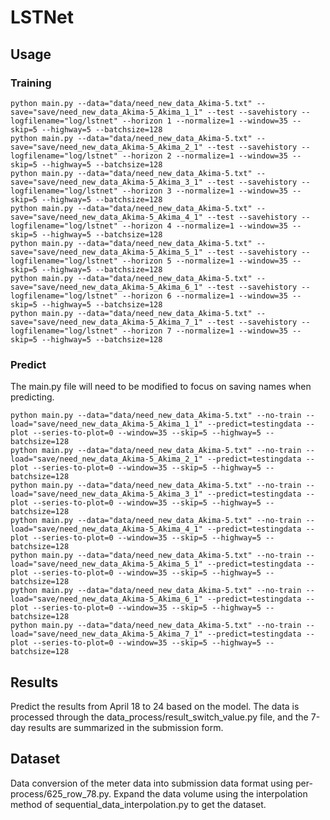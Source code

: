 # LSTNet

## Usage
### Training
```shell
python main.py --data="data/need_new_data_Akima-5.txt" --save="save/need_new_data_Akima-5_Akima_1_1" --test --savehistory --logfilename="log/lstnet" --horizon 1 --normalize=1 --window=35 --skip=5 --highway=5 --batchsize=128
python main.py --data="data/need_new_data_Akima-5.txt" --save="save/need_new_data_Akima-5_Akima_2_1" --test --savehistory --logfilename="log/lstnet" --horizon 2 --normalize=1 --window=35 --skip=5 --highway=5 --batchsize=128
python main.py --data="data/need_new_data_Akima-5.txt" --save="save/need_new_data_Akima-5_Akima_3_1" --test --savehistory --logfilename="log/lstnet" --horizon 3 --normalize=1 --window=35 --skip=5 --highway=5 --batchsize=128
python main.py --data="data/need_new_data_Akima-5.txt" --save="save/need_new_data_Akima-5_Akima_4_1" --test --savehistory --logfilename="log/lstnet" --horizon 4 --normalize=1 --window=35 --skip=5 --highway=5 --batchsize=128
python main.py --data="data/need_new_data_Akima-5.txt" --save="save/need_new_data_Akima-5_Akima_5_1" --test --savehistory --logfilename="log/lstnet" --horizon 5 --normalize=1 --window=35 --skip=5 --highway=5 --batchsize=128
python main.py --data="data/need_new_data_Akima-5.txt" --save="save/need_new_data_Akima-5_Akima_6_1" --test --savehistory --logfilename="log/lstnet" --horizon 6 --normalize=1 --window=35 --skip=5 --highway=5 --batchsize=128
python main.py --data="data/need_new_data_Akima-5.txt" --save="save/need_new_data_Akima-5_Akima_7_1" --test --savehistory --logfilename="log/lstnet" --horizon 7 --normalize=1 --window=35 --skip=5 --highway=5 --batchsize=128
```
### Predict

The main.py file will need to be modified to focus on saving names when predicting.

```shell
python main.py --data="data/need_new_data_Akima-5.txt" --no-train --load="save/need_new_data_Akima-5_Akima_1_1" --predict=testingdata --plot --series-to-plot=0 --window=35 --skip=5 --highway=5 --batchsize=128
python main.py --data="data/need_new_data_Akima-5.txt" --no-train --load="save/need_new_data_Akima-5_Akima_2_1" --predict=testingdata --plot --series-to-plot=0 --window=35 --skip=5 --highway=5 --batchsize=128
python main.py --data="data/need_new_data_Akima-5.txt" --no-train --load="save/need_new_data_Akima-5_Akima_3_1" --predict=testingdata --plot --series-to-plot=0 --window=35 --skip=5 --highway=5 --batchsize=128
python main.py --data="data/need_new_data_Akima-5.txt" --no-train --load="save/need_new_data_Akima-5_Akima_4_1" --predict=testingdata --plot --series-to-plot=0 --window=35 --skip=5 --highway=5 --batchsize=128
python main.py --data="data/need_new_data_Akima-5.txt" --no-train --load="save/need_new_data_Akima-5_Akima_5_1" --predict=testingdata --plot --series-to-plot=0 --window=35 --skip=5 --highway=5 --batchsize=128
python main.py --data="data/need_new_data_Akima-5.txt" --no-train --load="save/need_new_data_Akima-5_Akima_6_1" --predict=testingdata --plot --series-to-plot=0 --window=35 --skip=5 --highway=5 --batchsize=128
python main.py --data="data/need_new_data_Akima-5.txt" --no-train --load="save/need_new_data_Akima-5_Akima_7_1" --predict=testingdata --plot --series-to-plot=0 --window=35 --skip=5 --highway=5 --batchsize=128
```

## Results

Predict the results from April 18 to 24 based on the model. The data is processed through the data_process/result_switch_value.py file, and the 7-day results are summarized in the submission form.

## Dataset

Data conversion of the meter data into submission data format using per-process/625_row_78.py. Expand the data volume using the interpolation method of sequential_data_interpolation.py to get the dataset.

